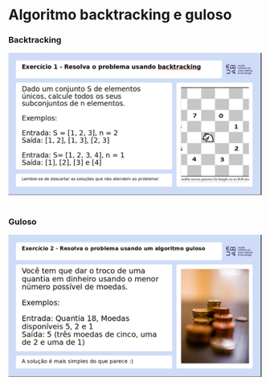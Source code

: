 # Algoritmo backtracking e guloso


### Backtracking
![exercicio Backtracking](./readme/back.png)
#
### Guloso
![ex guloso](./readme/guloso.png)
##
